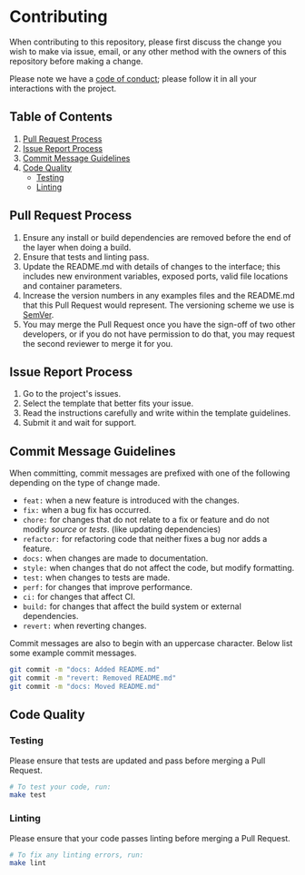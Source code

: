 # **Contributing**

When contributing to this repository,
please first discuss the change you wish to make via issue, email, or any other method
with the owners of this repository before making a change.

Please note we have a [code of conduct](./.github/CODE_OF_CONDUCT.md);
please follow it in all your interactions with the project.

## Table of Contents

<!-- prettier-ignore-start -->
<!--toc:start-->

1. [Pull Request Process](#pull-request-process)
2. [Issue Report Process](#issue-report-process)
3. [Commit Message Guidelines](#commit-message-guidelines)
4. [Code Quality](#code-quality)
    - [Testing](#testing)
    - [Linting](#linting)

<!--toc:end-->
<!-- prettier-ignore-end -->

## Pull Request Process

1. Ensure any install or build dependencies are removed before the end of the layer
   when doing a build.
2. Ensure that tests and linting pass.
3. Update the README.md with details of changes to the interface;
   this includes new environment variables, exposed ports,
   valid file locations and container parameters.
4. Increase the version numbers in any examples files and the README.md
   that this Pull Request would represent. The versioning scheme we use is [SemVer](http://semver.org/).
5. You may merge the Pull Request once you have the sign-off of two other developers,
   or if you do not have permission to do that, you may request the second reviewer
   to merge it for you.

## Issue Report Process

1. Go to the project's issues.
2. Select the template that better fits your issue.
3. Read the instructions carefully and write within the template guidelines.
4. Submit it and wait for support.

## Commit Message Guidelines

When committing, commit messages are prefixed with one of the
following depending on the type of change made.

- `feat:` when a new feature is introduced with the changes.
- `fix:` when a bug fix has occurred.
- `chore:` for changes that do not relate to a fix or feature and do not modify
  _source_ or _tests_. (like updating dependencies)
- `refactor:` for refactoring code that neither fixes a bug nor adds a feature.
- `docs:` when changes are made to documentation.
- `style:` when changes that do not affect the code, but modify formatting.
- `test:` when changes to tests are made.
- `perf:` for changes that improve performance.
- `ci:` for changes that affect CI.
- `build:` for changes that affect the build system or external dependencies.
- `revert:` when reverting changes.

Commit messages are also to begin with an uppercase character.
Below list some example commit messages.

```sh
git commit -m "docs: Added README.md"
git commit -m "revert: Removed README.md"
git commit -m "docs: Moved README.md"
```

## Code Quality

### Testing

Please ensure that tests are updated and pass before merging a Pull Request.

```sh
# To test your code, run:
make test
```

### Linting

Please ensure that your code passes linting before merging a Pull Request.

```sh
# To fix any linting errors, run:
make lint
```
